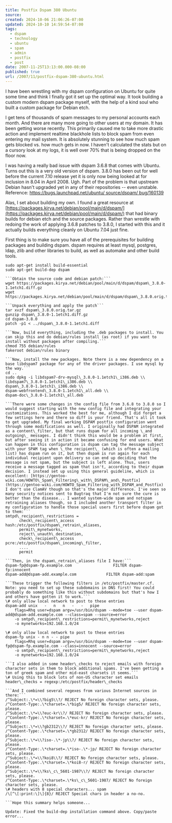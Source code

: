 ```yaml
---
title: Postfix Dspam 380 Ubuntu
source: 
created: 2024-10-06 21:06:26-07:00
updated: 2024-10-10 14:59:54-07:00
tags:
  - dspam
  - technology
  - ubuntu
  - spam
  - admin
  - postfix
  - post
date: 2007-11-25T13:13:00.000-08:00
published: true
url: /2007/11/postfix-dspam-380-ubuntu.html
---
```



I have been wrestling with my dspam configuration on Ubuntu for quite some time and think I finally got it set up the optimal way. It took building a custom modern dspam package myself, with the help of a kind soul who built a custom package for Debian etch.

I get tens of thousands of spam messages to my personal accounts each month. And there are many more going to other users at my domain. It has been getting worse recently. This primarily caused me to take more drastic action and implement realtime blackhole lists to block spam from even entering my mail system. It is absolutely stunning to see how much spam gets blocked vs. how much gets in now. I haven't calculated the stats but on a cursory look at my logs, it is well over 70% that is being dropped on the floor now.

I was having a really bad issue with dspam 3.6.8 that comes with Ubuntu. Turns out this is a very old version of dspam. 3.8.0 has been out for well before the current 7.10 release yet it is only now being looked at for inclusion in 8.04 in April 2008. Ugh. Part of the problem is that upstream Debian hasn't upgraded yet in any of their repositories -- even unstable. Reference: [https://bugs.launchpad.net/ubuntu/ source/dspam/ bug/160139](https://bugs.launchpad.net/ubuntu/%20source/dspam/%20bug/160139)

Alas, I set about building my own. I found a great resource at [https://packages.kirya.net/debian/pool/main/d/dspam/](https://packages.kirya.net/debian/pool/main/d/dspam/) that had binary builds for debian etch and the source packages. Rather than wrestle with redoing the work of applying 3.6.8 patches to 3.8.0, I started with this and it actually builds everything cleanly on Ubuntu 7.04 just fine.

First thing is to make sure you have all of the prerequisites for building packages and building dspam. dspam requires at least mysql, postgres, ldap, zlib and other libraries to build, as well as automake and other build tools.

```
sudo apt-get install build-essential  
sudo apt-get build-dep dspam  

```Obtain the source code and debian patch:```
wget https://packages.kirya.net/debian/pool/main/d/dspam/dspam\_3.8.0-1.1etch1.diff.gz  
wget https://packages.kirya.net/debian/pool/main/d/dspam/dspam\_3.8.0.orig.tar.gz  

```Unpack everything and apply the patch```
tar xvzf dspam\_3.8.0.orig.tar.gz  
gunzip dspam\_3.8.0-1.1etch1.diff.gz  
cd dspam-3.8.0  
patch -p1 < ../dspam\_3.8.0-1.1etch1.diff  

```Now, build everything, including the .deb packages to install. You can skip this and do debian/rules install (as root) if you want to install without packages after compiling.```
chmod 755 debian/rules  
fakeroot debian/rules binary  

```Now, install the new packages. Note there is a new dependency on a base libdspam7 package for any of the driver packages. I use mysql by the way.```
cd ..  
sudo dpkg -i libdspam7-drv-mysql\_3.8.0-1.1etch1\_i386.deb \\  
libdspam7\_3.8.0-1.1etch1\_i386.deb \\  
dspam\_3.8.0-1.1etch1\_i386.deb \\  
dspam-webfrontend\_3.8.0-1.1etch1\_all.deb \\  
dspam-doc\_3.8.0-1.1etch1\_all.deb  

```There were some changes in the config file from 3.6.8 to 3.8.0 so I would suggest starting with the new config file and integrating your customizations. This worked the best for me, although I did forget a few settings here and there so diff is your friend. That's all it took to get upgraded. My final working DSPAM postfix configuration went through some modifications as well. I originally had DSPAM integrated as a content\_filter, but that runs dspam for all incoming \_and outgoing\_ messages. I didn't think this would be a problem at first, but after seeing it in action it became confusing for end users. What can happen in this configuration is dspam can tag the message subject with your SPAM tag when \_the recipient\_ (which is often a mailing list) has dspam run on it, but then dspam is run again for each individual recipient upon delivery so can end up deciding that the message is not spam, but the subject is left alone. Thus, users receive a message tagged as spam that isn't, according to their dspam decision. I instead set up using this general guideline, which is excellent: [https://gentoo-wiki.com/HOWTO\_Spam\_Filtering\_with\_DSPAM\_and\_Postfix](https://gentoo-wiki.com/HOWTO_Spam_Filtering_with_DSPAM_and_Postfix) I don't use ClamAV though so that's the major difference. I've seen so many security notices sent to Bugtraq that I'm not sure the cure is better than the disease... I wanted system-wide spam and notspam retraining aliases though, so I included another transport filter in my configuration to handle those special users first before dspam got to them:```
smtpd\_recipient\_restrictions =  
      check\_recipient\_access hash:/etc/postfix/dspam\_retrain\_aliases,          
      permit\_mynetworks,  
      reject\_unauth\_destination,  
      check\_recipient\_access pcre:/etc/postfix/dspam\_incoming\_filter,  
      ....  
      permit  

```Then, in the dspam\_retrain\_aliases file I have:```
dspam-fp@dspam-fp.example.com                  FILTER dspam-fp:innocent  
dspam-add@dspam-add.example.com             FILTER dspam-add:spam  

```These trigger the following filters in /etc/postfix/master.cf. Note: you need to set up these subdomains in DNS first! You could probably do something like this without subdomains but that's how I and others have gotten it to work.```
\# only allow local network to post to these entries  
dspam-add unix   -   n   n   -   -   pipe  
    flags=Rhq user=dspam argv=/usr/bin/dspam --mode=toe --user dspam-add@dspam-add.example.com --class=spam --source=error  
    -o smtpd\_recipient\_restrictions=permit\_mynetworks,reject  
    -o mynetworks=192.168.1.0/24  
  
\# only allow local network to post to these entries  
dspam-fp unix - n n - - pipe  
    flags=Rhq user=dspam argv=/usr/bin/dspam --mode=toe --user dspam-fp@dspam-fp.example.com --class=innocent --source=error  
    -o smtpd\_recipient\_restrictions=permit\_mynetworks,reject  
    -o mynetworks=192.168.1.0/24  

```I also added in some header\_checks to reject emails with foreign character sets in them to block additional spams. I've been getting a ton of greek spam and other mid-east charsets it seems.```
\# Using this to block lots of non-US character set emails  
header\_checks = regexp:/etc/postfix/header\_checks  

```And I combined several regexes from various Internet sources in there:```
/^Subject:.\*=\\?big5\\?/ REJECT No foreign character sets, please.  
/^Content-Type:.\*charset=.\*big5/ REJECT No foreign character sets, please.  
/^Subject:.\*=\\?euc-kr\\?/ REJECT No foreign character sets, please.  
/^Content-Type:.\*charset=.\*euc-kr/ REJECT No foreign character sets, please.  
/^Subject:.\*=\\?gb2312\\?/ REJECT No foreign character sets, please.  
/^Content-Type:.\*charset=.\*gb2312/ REJECT No foreign character sets, please.  
/^Subject:.\*=\\?iso-.\*-jp\\?/ REJECT No foreign character sets, please.  
/^Content-Type:.\*charset=.\*iso-.\*-jp/ REJECT No foreign character sets, please.  
/^Subject:.\*=\\?koi8\\?/ REJECT No foreign character sets, please.  
/^Content-Type:.\*charset=.\*koi8-r/ REJECT No foreign character sets, please.  
/^Subject:.\*=\\?ks\_c\_5601-1987\\?/ REJECT No foreign character sets, please.  
/^Content-Type:.\*charset=.\*ks\_c\_5601-1987/ REJECT No foreign character sets, please.  
\# headers with 8 special characters... spam  
/\[^\[:print:\]\]{8}/ REJECT Special chars in header a no-no.  

```Hope this summary helps someone...  
  
Update: Fixed the build-dep installation command above. Copy/paste error...